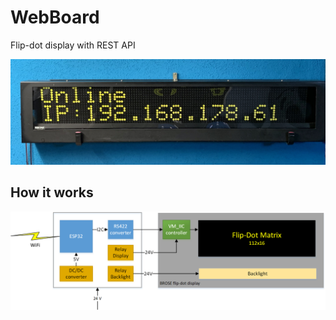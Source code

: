 # WebBoard

Flip-dot display with REST API

![WebBoard flip-dot display](./_img/webboard.jpg)

## How it works

![WebBoard modules](./_img/diagram.png)